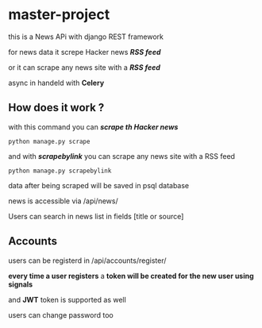 # master-project

this is a News APi with django REST framework 

for news data it screpe Hacker news ***RSS feed***

or it can scrape any news site with a ***RSS feed***

async in handeld with <b>Celery</b>

## How does it work ? 


with this command you can *__scrape th Hacker news__*

    python manage.py scrape

and with *__scrapebylink__* you can scrape any news site with a RSS feed

    python manage.py scrapebylink

data after being scraped will be saved in psql database

news is accessible via /api/news/

Users can search in news list in fields [title or source]

## Accounts 

users can be registerd in /api/accounts/register/

**every time a user registers** a **token will be created for the new user using signals**

and **JWT** token is supported as well 

users can change password too
